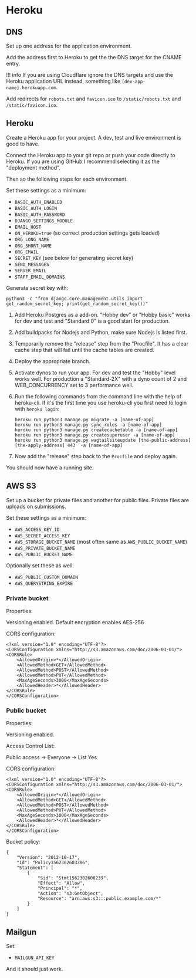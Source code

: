 # Heroku

## DNS

Set up one address for the application environment.

Add the address first to Heroku to get the the DNS target for the CNAME entry.

!!! info
    If you are using Cloudflare ignore the DNS targets and use the Heroku application URL instead, something like `[dev-app-name].herokuapp.com`.

Add redirects for `robots.txt` and `favicon.ico` to `/static/robots.txt` and `/static/favicon.ico`.

## Heroku

Create a Heroku app for your project. A dev, test and live environment is good to have.

Connect the Heroku app to your git repo or push your code directly to Heroku. If you are using GitHub I recommend selecting it as the "deployment method".

Then so the following steps for each environment.

Set these settings as a minimum:

* `BASIC_AUTH_ENABLED`
* `BASIC_AUTH_LOGIN`
* `BASIC_AUTH_PASSWORD`
* `DJANGO_SETTINGS_MODULE`
* `EMAIL_HOST`
* `ON_HEROKU=true` (so correct production settings gets loaded)
* `ORG_LONG_NAME`
* `ORG_SHORT_NAME`
* `ORG_EMAIL`
* `SECRET_KEY` (see below for generating secret key)
* `SEND_MESSAGES`
* `SERVER_EMAIL`
* `STAFF_EMAIL_DOMAINS`

Generate secret key with:

```shell
python3 -c "from django.core.management.utils import get_random_secret_key; print(get_random_secret_key())"
```

1. Add Heroku Postgres as a add-on. "Hobby dev" or "Hobby basic" works for dev and test and "Standard 0" is a good start for production.
2. Add buildpacks for Nodejs and Python, make sure Nodejs is listed first.
3. Temporarily remove the "release" step from the "Procfile". It has a clear cache step that will fail until the cache tables are created.
4. Deploy the appropriate branch.
5. Activate dynos to run your app. For dev and test the "Hobby" level works well. For production a "Standard-2X" with a dyno count of 2 and WEB\_CONCURRENCY set to 3 performance well.
6. Run the following commands from the command line with the help of heroku-cli. If it's the first time you use heroku-cli you first need to login with `heroku login`:

    ```shell
    heroku run python3 manage.py migrate -a [name-of-app]
    heroku run python3 manage.py sync_roles -a [name-of-app]
    heroku run python3 manage.py createcachetable -a [name-of-app]
    heroku run python3 manage.py createsuperuser -a [name-of-app]
    heroku run python3 manage.py wagtailsiteupdate [the-public-address] [the-apply-address] 443  -a [name-of-app]
    ```

7. Now add the "release" step back to the `Procfile` and deploy again.

You should now have a running site.

## AWS S3

Set up a bucket for private files and another for public files. Private files are uploads on submissions.

Set these settings as a minimum:

* `AWS_ACCESS_KEY_ID`
* `AWS_SECRET_ACCESS_KEY`
* `AWS_STORAGE_BUCKET_NAME` (most often same as `AWS_PUBLIC_BUCKET_NAME`)
* `AWS_PRIVATE_BUCKET_NAME`
* `AWS_PUBLIC_BUCKET_NAME`

Optionally set these as well:

* `AWS_PUBLIC_CUSTOM_DOMAIN`
* `AWS_QUERYSTRING_EXPIRE`

### Private bucket

Properties:

Versioning enabled. Default encryption enables AES-256

CORS configuration:

```text
<?xml version="1.0" encoding="UTF-8"?>
<CORSConfiguration xmlns="http://s3.amazonaws.com/doc/2006-03-01/">
<CORSRule>
    <AllowedOrigin>*</AllowedOrigin>
    <AllowedMethod>GET</AllowedMethod>
    <AllowedMethod>POST</AllowedMethod>
    <AllowedMethod>PUT</AllowedMethod>
    <MaxAgeSeconds>3000</MaxAgeSeconds>
    <AllowedHeader>*</AllowedHeader>
</CORSRule>
</CORSConfiguration>
```

### Public bucket

Properties:

Versioning enabled.

Access Control List:

Public access -&gt; Everyone -&gt; List Yes

CORS configuration:

```text
<?xml version="1.0" encoding="UTF-8"?>
<CORSConfiguration xmlns="http://s3.amazonaws.com/doc/2006-03-01/">
<CORSRule>
    <AllowedOrigin>*</AllowedOrigin>
    <AllowedMethod>GET</AllowedMethod>
    <AllowedMethod>POST</AllowedMethod>
    <AllowedMethod>PUT</AllowedMethod>
    <MaxAgeSeconds>3000</MaxAgeSeconds>
    <AllowedHeader>*</AllowedHeader>
</CORSRule>
</CORSConfiguration>
```

Bucket policy:

```text
{
    "Version": "2012-10-17",
    "Id": "Policy1562302603386",
    "Statement": [
        {
            "Sid": "Stmt1562302600239",
            "Effect": "Allow",
            "Principal": "*",
            "Action": "s3:GetObject",
            "Resource": "arn:aws:s3:::public.example.com/*"
        }
    ]
}
```

## Mailgun

Set:

* `MAILGUN_API_KEY`

And it should just work.

